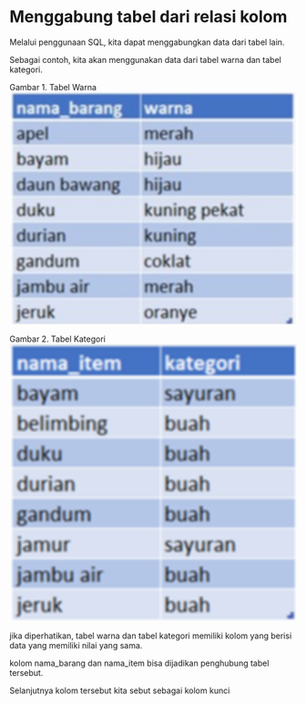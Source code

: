 # Menggabung tabel dari relasi kolom

Melalui penggunaan SQL, kita dapat menggabungkan data dari tabel lain.

Sebagai contoh, kita akan menggunakan data dari tabel warna dan tabel kategori.

Gambar 1. Tabel Warna
![Gambar 1](/gambar1.png)

Gambar 2. Tabel Kategori
![Gambar 2](/gambar1a.png)

jika diperhatikan, tabel warna dan tabel kategori memiliki kolom yang berisi data yang memiliki nilai yang sama.

kolom nama_barang dan nama_item bisa dijadikan penghubung tabel tersebut.

Selanjutnya kolom tersebut kita sebut sebagai kolom kunci